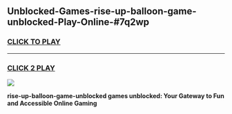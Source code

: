 
## Unblocked-Games-rise-up-balloon-game-unblocked-Play-Online-#7q2wp
<h3>
<a href="https://premium.freeplayer.one?title=rise-up-balloon-game-unblocked&ref=27F">CLICK TO PLAY</a></h3>
<hr>

<h3>
<a href="https://premium.freeplayer.one?title=rise-up-balloon-game-unblocked&ref=27F">CLICK 2 PLAY</a>
  
</h3>

<a href="https://premium.freeplayer.one?title=rise-up-balloon-game-unblocked&ref=27F"><img src="https://clearcache.store/games.png"></a>


**rise-up-balloon-game-unblocked games unblocked: Your Gateway to Fun and Accessible Online Gaming**
